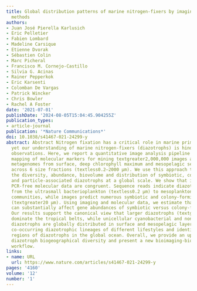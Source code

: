 ```yaml
---
title: Global distribution patterns of marine nitrogen-fixers by imaging and molecular
  methods
authors:
- Juan José Pierella Karlusich
- Eric Pelletier
- Fabien Lombard
- Madeline Carsique
- Etienne Dvorak
- Sébastien Colin
- Marc Picheral
- Francisco M. Cornejo-Castillo
- Silvia G. Acinas
- Rainer Pepperkok
- Eric Karsenti
- Colomban De Vargas
- Patrick Wincker
- Chris Bowler
- Rachel A Foster
date: '2021-07-01'
publishDate: '2024-08-05T15:04:45.904255Z'
publication_types:
- article-journal
publication: '*Nature Communications*'
doi: 10.1038/s41467-021-24299-y
abstract: Abstract Nitrogen fixation has a critical role in marine primary production,
  yet our understanding of marine nitrogen-fixers (diazotrophs) is hindered by limited
  observations. Here, we report a quantitative image analysis pipeline combined with
  mapping of molecular markers for mining textgreater2,000,000 images and textgreater1300
  metagenomes from surface, deep chlorophyll maximum and mesopelagic seawater samples
  across 6 size fractions (textless0.2–2000 μm). We use this approach to characterise
  the diversity, abundance, biovolume and distribution of symbiotic, colony-forming
  and particle-associated diazotrophs at a global scale. We show that imaging and
  PCR-free molecular data are congruent. Sequence reads indicate diazotrophs are detected
  from the ultrasmall bacterioplankton (textless0.2 μm) to mesoplankton (180–2000 μm)
  communities, while images predict numerous symbiotic and colony-forming diazotrophs
  (textgreater20 µm). Using imaging and molecular data, we estimate that polyploidy
  can substantially affect gene abundances of symbiotic versus colony-forming diazotrophs.
  Our results support the canonical view that larger diazotrophs (textgreater10 μm)
  dominate the tropical belts, while unicellular cyanobacterial and non-cyanobacterial
  diazotrophs are globally distributed in surface and mesopelagic layers. We describe
  co-occurring diazotrophic lineages of different lifestyles and identify high-density
  regions of diazotrophs in the global ocean. Overall, we provide an update of marine
  diazotroph biogeographical diversity and present a new bioimaging-bioinformatic
  workflow.
links:
- name: URL
  url: https://www.nature.com/articles/s41467-021-24299-y
pages: '4160'
volume: '12'
number: '1'
---
```

